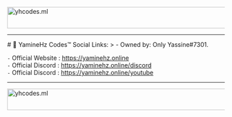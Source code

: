 <p><a href="https://yhcodes.ml/">
<img src="https://media.discordapp.net/attachments/975350207799775272/984532326459535411/bann.png" alt="yhcodes.ml" width="800" height="50">
</a></p><hr>
# 🌙 YamineHz Codes™ Social Links:
> - Owned by: Only Yassine#7301.<br>

`-` Official Website     : https://yaminehz.online <br>
`-` Official Discord     : https://yaminehz.online/discord <br>
`-` Official Discord     : https://yaminehz.online/youtube <br>

<hr>
<img src="https://media.discordapp.net/attachments/975350207799775272/984532326459535411/bann.png" alt="yhcodes.ml" width="800" height="50">
</a></p><br>



